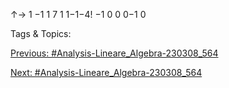 ↑→ 
1 −1 1 7
1 1−1−4!
−1 0 0
0−1 0

   Tags & Topics:
   

[Previous: #Analysis-Lineare_Algebra-230308_564](Analysis-Lineare_Algebra-230308_564.md)

[Next: #Analysis-Lineare_Algebra-230308_564](Analysis-Lineare_Algebra-230308_564.md)
